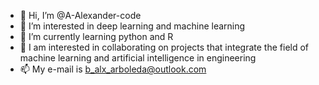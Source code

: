 - 👋 Hi, I’m @A-Alexander-code
- 👀 I’m interested in deep learning and machine learning
- 🌱 I’m currently learning python and R
- 💞️ I am interested in collaborating on projects that integrate the field of machine learning and artificial intelligence in engineering 
- 📫 My e-mail is b_alx_arboleda@outlook.com

<!---
A-Alexander-code/A-Alexander-code is a ✨ special ✨ repository because its `README.md` (this file) appears on your GitHub profile.
You can click the Preview link to take a look at your changes.
--->

